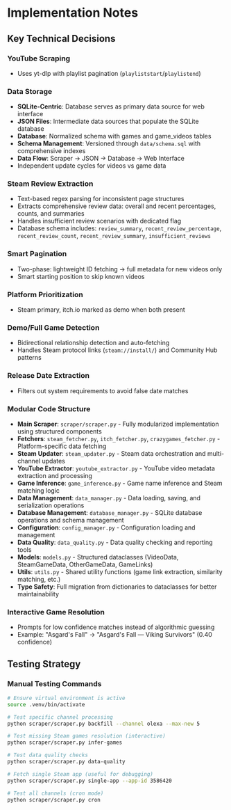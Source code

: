 # Implementation Notes

## Key Technical Decisions

### YouTube Scraping
- Uses yt-dlp with playlist pagination (`playliststart`/`playlistend`)

### Data Storage  
- **SQLite-Centric**: Database serves as primary data source for web interface
- **JSON Files**: Intermediate data sources that populate the SQLite database
- **Database**: Normalized schema with games and game_videos tables
- **Schema Management**: Versioned through `data/schema.sql` with comprehensive indexes
- **Data Flow**: Scraper → JSON → Database → Web Interface
- Independent update cycles for videos vs game data

### Steam Review Extraction
- Text-based regex parsing for inconsistent page structures
- Extracts comprehensive review data: overall and recent percentages, counts, and summaries
- Handles insufficient review scenarios with dedicated flag
- Database schema includes: `review_summary`, `recent_review_percentage`, `recent_review_count`, `recent_review_summary`, `insufficient_reviews`

### Smart Pagination
- Two-phase: lightweight ID fetching → full metadata for new videos only
- Smart starting position to skip known videos

### Platform Prioritization
- Steam primary, itch.io marked as demo when both present

### Demo/Full Game Detection  
- Bidirectional relationship detection and auto-fetching
- Handles Steam protocol links (`steam://install/`) and Community Hub patterns

### Release Date Extraction
- Filters out system requirements to avoid false date matches

### Modular Code Structure
- **Main Scraper**: `scraper/scraper.py` - Fully modularized implementation using structured components
- **Fetchers**: `steam_fetcher.py`, `itch_fetcher.py`, `crazygames_fetcher.py` - Platform-specific data fetching
- **Steam Updater**: `steam_updater.py` - Steam data orchestration and multi-channel updates
- **YouTube Extractor**: `youtube_extractor.py` - YouTube video metadata extraction and processing
- **Game Inference**: `game_inference.py` - Game name inference and Steam matching logic
- **Data Management**: `data_manager.py` - Data loading, saving, and serialization operations
- **Database Management**: `database_manager.py` - SQLite database operations and schema management
- **Configuration**: `config_manager.py` - Configuration loading and management
- **Data Quality**: `data_quality.py` - Data quality checking and reporting tools
- **Models**: `models.py` - Structured dataclasses (VideoData, SteamGameData, OtherGameData, GameLinks)
- **Utils**: `utils.py` - Shared utility functions (game link extraction, similarity matching, etc.)
- **Type Safety**: Full migration from dictionaries to dataclasses for better maintainability

### Interactive Game Resolution
- Prompts for low confidence matches instead of algorithmic guessing
- Example: "Asgard's Fall" → "Asgard's Fall — Viking Survivors" (0.40 confidence)


## Testing Strategy

### Manual Testing Commands
```bash
# Ensure virtual environment is active
source .venv/bin/activate

# Test specific channel processing
python scraper/scraper.py backfill --channel olexa --max-new 5

# Test missing Steam games resolution (interactive)
python scraper/scraper.py infer-games

# Test data quality checks
python scraper/scraper.py data-quality

# Fetch single Steam app (useful for debugging)
python scraper/scraper.py single-app --app-id 3586420

# Test all channels (cron mode)
python scraper/scraper.py cron
```

